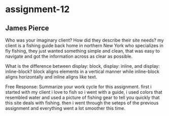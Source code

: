 # assignment-12
## James Pierce


Who was your imaginary client? How did they describe their site needs?
my client is a fishing guide back home in northern New York who specializes in fly fishing, they just wanted something simple and clean, that was easy to navigate and got the information across as clear as possible.


What is the difference between display: block, display: inline, and display: inline-block?
block aligns elements in a vertical manner while inline-block aligns horizontally and inline aligns like text.


Free Response: Summarize your work cycle for this assignment.
first i started with my client i love to fish so i went with a guide, i used colors that resembled water and used a picture of fishing gear to tell you quickly that this site deals with fishing. then i went through the seteps of the previous assignment and everything went a lot smoother this time.
